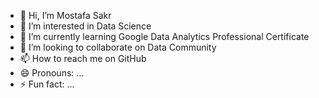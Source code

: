 - 👋 Hi, I’m Mostafa Sakr
- 👀 I’m interested in Data Science
- 🌱 I’m currently learning Google Data Analytics Professional Certificate
- 💞️ I’m looking to collaborate on Data Community
- 📫 How to reach me on GitHub
- 😄 Pronouns: ...
- ⚡ Fun fact: ...

<!---
MostafaSakr1/MostafaSakr1 is a ✨ special ✨ repository because its `README.md` (this file) appears on your GitHub profile.
You can click the Preview link to take a look at your changes.
--->
